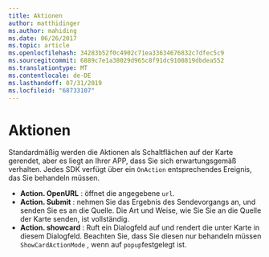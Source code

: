 ```yaml
---
title: Aktionen
author: matthidinger
ms.author: mahiding
ms.date: 06/26/2017
ms.topic: article
ms.openlocfilehash: 34283b52f0c4902c71ea33634676832c7dfec5c9
ms.sourcegitcommit: 6889c7e1a38029d965c8f91dc9108819dbdea552
ms.translationtype: MT
ms.contentlocale: de-DE
ms.lasthandoff: 07/31/2019
ms.locfileid: "68733107"
---
```

# <a name="actions"></a>Aktionen

Standardmäßig werden die Aktionen als Schaltflächen auf der Karte gerendet, aber es liegt an Ihrer APP, dass Sie sich erwartungsgemäß verhalten. Jedes SDK verfügt über ein `OnAction` entsprechendes Ereignis, das Sie behandeln müssen.

* **Action. OpenURL** : öffnet die angegebene `url`.  
* **Action. Submit** : nehmen Sie das Ergebnis des Sendevorgangs an, und senden Sie es an die Quelle. Die Art und Weise, wie Sie Sie an die Quelle der Karte senden, ist vollständig.
* **Action. showcard** : Ruft ein Dialogfeld auf und rendert die unter Karte in diesem Dialogfeld. Beachten Sie, dass Sie diesen nur behandeln müssen `ShowCardActionMode` , wenn auf `popup`festgelegt ist.